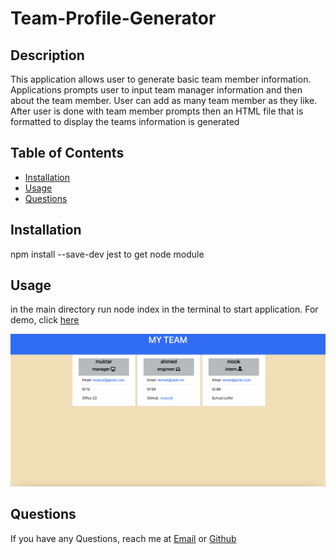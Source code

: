 # Team-Profile-Generator  

## Description
   This application allows user to generate basic team member information. Applications prompts user to input team manager information and then about the team member. User can add as many team member as they like. After user is done with team member prompts then an HTML file that is formatted to display the teams information is generated
   
## Table of Contents

  - [Installation](#Installation)
  - [Usage](#Usage)
  - [Questions](#Questions)

## Installation
  npm install --save-dev jest to get node module 



## Usage

in the main directory run node index in the terminal to start application. For demo, click [here]()

![Team Profile Screenshot](./assets/images/team-info.png)


## Questions
If you have any Questions, reach me at [Email](mukey6@gmail.com) or [Github](https://github.com/)
    
 
